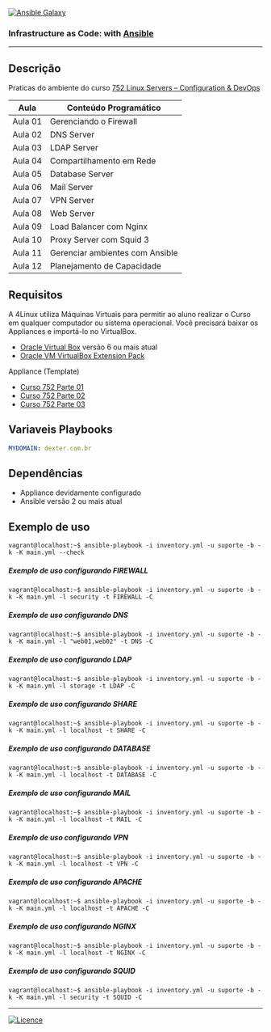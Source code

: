 [![Ansible Galaxy](https://img.shields.io/badge/Ansible%20Galaxy-wluisaraujo-blue.svg)](https://galaxy.ansible.com/wluisaraujo)

### Infrastructure as Code: with [Ansible](https://www.ansible.com)
------------

Descrição
------------

Praticas do ambiente do curso [752 Linux Servers – Configuration & DevOps](https://www.4linux.com.br/curso/linux-servers-configuration-devops)

Aula | Conteúdo Programático
--- | --- 
Aula 01 | Gerenciando o Firewall
Aula 02 | DNS Server
Aula 03 | LDAP Server
Aula 04 | Compartilhamento em Rede
Aula 05 | Database Server  
Aula 06 | Mail Server
Aula 07 | VPN Server 
Aula 08 | Web Server
Aula 09 | Load Balancer com Nginx 
Aula 10 | Proxy Server com Squid 3
Aula 11 | Gerenciar ambientes com Ansible 
Aula 12 | Planejamento de Capacidade


Requisitos
------------

A 4Linux utiliza Máquinas Virtuais para permitir ao aluno realizar o Curso em qualquer computador ou sistema operacional. Você precisará baixar os Appliances e importá-lo no VirtualBox.

* [Oracle Virtual Box](https://www.virtualbox.org/wiki/Downloads) versão 6 ou mais atual
* [Oracle VM VirtualBox Extension Pack](https://www.virtualbox.org/wiki/Downloads)
 
Appliance (Template)

* [Curso 752 Parte 01](https://storage.googleapis.com/4752-repositorio/Curso-4752-P1.ova)
* [Curso 752 Parte 02](https://storage.googleapis.com/4752-repositorio/Curso-4752-P2.ova)
* [Curso 752 Parte 03](https://storage.googleapis.com/4752-repositorio/Curso-4752-P3.ova)

Variaveis Playbooks
--------------

```yaml
MYDOMAIN: dexter.com.br
```

Dependências
------------

* Appliance devidamente configurado
* Ansible versão 2 ou mais atual

Exemplo de uso
----------------

```console
vagrant@localhost:~$ ansible-playbook -i inventory.yml -u suporte -b -k -K main.yml --check
```

##### Exemplo de uso configurando FIREWALL
```console
vagrant@localhost:~$ ansible-playbook -i inventory.yml -u suporte -b -k -K main.yml -l security -t FIREWALL -C
```

##### Exemplo de uso configurando DNS
```console
vagrant@localhost:~$ ansible-playbook -i inventory.yml -u suporte -b -k -K main.yml -l "web01,web02" -t DNS -C
```

##### Exemplo de uso configurando LDAP
```console
vagrant@localhost:~$ ansible-playbook -i inventory.yml -u suporte -b -k -K main.yml -l storage -t LDAP -C
```

##### Exemplo de uso configurando SHARE
```console
vagrant@localhost:~$ ansible-playbook -i inventory.yml -u suporte -b -k -K main.yml -l localhost -t SHARE -C
```

##### Exemplo de uso configurando DATABASE
```console
vagrant@localhost:~$ ansible-playbook -i inventory.yml -u suporte -b -k -K main.yml -l localhost -t DATABASE -C
```

##### Exemplo de uso configurando MAIL
```console
vagrant@localhost:~$ ansible-playbook -i inventory.yml -u suporte -b -k -K main.yml -l localhost -t MAIL -C
```

##### Exemplo de uso configurando VPN
```console
vagrant@localhost:~$ ansible-playbook -i inventory.yml -u suporte -b -k -K main.yml -l localhost -t VPN -C
```

##### Exemplo de uso configurando APACHE
```console
vagrant@localhost:~$ ansible-playbook -i inventory.yml -u suporte -b -k -K main.yml -l localhost -t APACHE -C
```

##### Exemplo de uso configurando NGINX
```console
vagrant@localhost:~$ ansible-playbook -i inventory.yml -u suporte -b -k -K main.yml -l localhost -t NGINX -C
```

##### Exemplo de uso configurando SQUID
```console
vagrant@localhost:~$ ansible-playbook -i inventory.yml -u suporte -b -k -K main.yml -l security -t SQUID -C
```

----------------
[![Licence](https://img.shields.io/badge/License-GPL%20v3-red.svg)](https://www.gnu.org/licenses/gpl-3.0.pt-br.html)